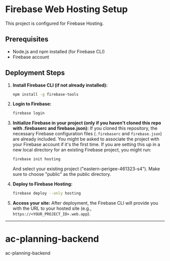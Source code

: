 # Firebase Web Hosting Setup

This project is configured for Firebase Hosting.

## Prerequisites

- Node.js and npm installed (for Firebase CLI)
- Firebase account

## Deployment Steps

1.  **Install Firebase CLI (if not already installed):**
    ```bash
    npm install -g firebase-tools
    ```

2.  **Login to Firebase:**
    ```bash
    firebase login
    ```

3.  **Initialize Firebase in your project (only if you haven't cloned this repo with .firebaserc and firebase.json):**
    If you cloned this repository, the necessary Firebase configuration files (`.firebaserc` and `firebase.json`) are already included. You might be asked to associate the project with your Firebase account if it's the first time.
    If you are setting this up in a new local directory for an existing Firebase project, you might run:
    ```bash
    firebase init hosting
    ```
    And select your existing project ("eastern-perigee-461323-s4"). Make sure to choose "public" as the public directory.

4.  **Deploy to Firebase Hosting:**
    ```bash
    firebase deploy --only hosting
    ```

5.  **Access your site:**
    After deployment, the Firebase CLI will provide you with the URL to your hosted site (e.g., `https://<YOUR_PROJECT_ID>.web.app`).

---

# ac-planning-backend
ac-planning-backend
